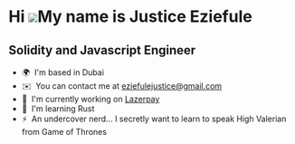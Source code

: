 Hi ![](https://user-images.githubusercontent.com/18350557/176309783-0785949b-9127-417c-8b55-ab5a4333674e.gif)My name is Justice Eziefule
========================================================================================================================================

Solidity and Javascript Engineer
-----------------------------------------------

* 🌍  I'm based in Dubai
* ✉️  You can contact me at [eziefulejustice@gmail.com](mailto:eziefulejustice@gmail.com)
* 🚀  I'm currently working on [Lazerpay](http://lazerpay.finance)
* 🧠  I'm learning Rust
* ⚡  An undercover nerd... I secretly want to learn to speak High Valerian from Game of Thrones
